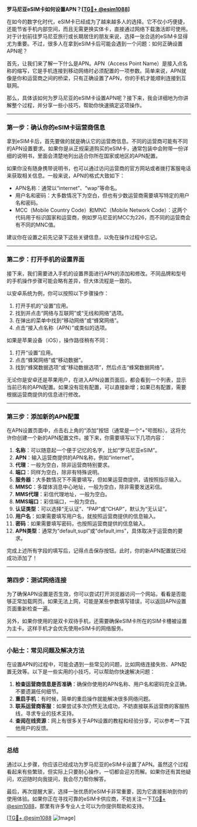 **罗马尼亚eSIM卡如何设置APN？[[TG💪+ @esim1088](https://t.me/s/esim1088)]**

在如今的数字化时代，eSIM卡已经成为了越来越多人的选择。它不仅小巧便捷，还能节省手机内部空间，而且无需更换实体卡，直接通过网络下载激活即可使用。对于计划前往罗马尼亚旅行或长期居住的朋友来说，选择一张合适的eSIM卡显得尤为重要。不过，很多人在拿到eSIM卡后可能会遇到一个问题：如何正确设置APN呢？

首先，让我们来了解一下什么是APN。APN（Access Point Name）是接入点名称的缩写，它是手机连接到移动网络时必须配置的一项参数。简单来说，APN就像是你和运营商之间的桥梁，只有正确设置了APN，你的手机才能顺利连接到互联网。

那么，具体该如何为罗马尼亚的eSIM卡设置APN呢？接下来，我会详细地为你讲解整个过程，并分享一些小技巧，帮助你快速搞定这项操作。

---

### 第一步：确认你的eSIM卡运营商信息

拿到eSIM卡后，首先要做的就是确认它的运营商信息。不同的运营商可能有不同的APN设置要求。如果你是从正规渠道购买的eSIM卡，通常包装中会附带一份详细的说明书，里面会清楚地列出适合你所在国家或地区的APN配置。

如果你没有随身携带说明书，也可以通过访问运营商的官方网站或者拨打客服电话来获取相关信息。一般来说，APN的格式大致如下：

- APN名称：通常以“internet”、“wap”等命名。
- 用户名和密码：大多数情况下为空白，但也有少数运营商需要填写特定的用户名和密码。
- MCC（Mobile Country Code）和MNC（Mobile Network Code）：这两个代码用于标识国家和运营商，例如罗马尼亚的MCC为226，而不同的运营商会有不同的MNC值。

建议你在设置之前先记录下这些关键信息，以免在操作过程中忘记。

---

### 第二步：打开手机的设置界面

接下来，我们需要进入手机的设置界面进行APN的添加和修改。不同品牌和型号的手机操作步骤可能会略有差异，但大体流程是一致的。

以安卓系统为例，你可以按照以下步骤操作：

1. 打开手机的“设置”应用。
2. 找到并点击“网络与互联网”或“无线和网络”选项。
3. 在弹出的菜单中找到“移动网络”或“蜂窝网络”。
4. 点击“接入点名称（APN）”或类似的选项。

如果是苹果设备（iOS），操作路径稍有不同：

1. 打开“设置”应用。
2. 点击“蜂窝网络”或“移动数据”。
3. 找到“蜂窝数据选项”或“移动数据选项”，然后点击“蜂窝数据网络”。

无论你是安卓还是苹果用户，在进入APN设置页面后，都会看到一个列表，显示当前已有的APN配置。如果没有现有配置，可以直接新增；如果已有配置，需要根据运营商提供的信息进行修改。

---

### 第三步：添加新的APN配置

在APN设置页面中，点击右上角的“添加”按钮（通常是一个“+”号图标）。这将允许你创建一个新的APN配置文件。接下来，你需要填写以下几项内容：

1. **名称**：可以随意起一个便于记忆的名字，比如“罗马尼亚eSIM”。
2. **APN**：输入运营商提供的APN名称，例如“internet”。
3. **代理**：一般为空白，除非运营商特别要求。
4. **端口**：同样为空白，除非有特殊说明。
5. **服务器**：大多数情况下不需要填写，但如果运营商提供，请按照指示输入。
6. **MMSC**：多媒体消息中心地址，一般为空白，除非需要发送彩信。
7. **MMS代理**：彩信代理地址，一般为空白。
8. **MMS端口**：彩信端口，一般为空白。
9. **认证类型**：可以选择“无认证”、“PAP”或“CHAP”，默认为“无认证”。
10. **用户名**：如果需要填写用户名，就按照运营商提供的信息输入。
11. **密码**：如果需要填写密码，也按照运营商提供的信息输入。
12. **APN类型**：通常为“default,supl”或“default,ims”，具体取决于运营商的要求。

完成上述所有字段的填写后，记得点击保存按钮。此时，你的新APN配置就已经成功添加了！

---

### 第四步：测试网络连接

为了确保APN设置是否生效，你可以尝试打开浏览器访问一个网站，看看是否能够正常加载网页。如果无法上网，可能是某些参数填写错误，可以返回APN设置页面重新检查一遍。

另外，如果你使用的是双卡双待手机，还需要确保eSIM卡所在的SIM卡槽被设置为主卡。这样手机才会优先使用eSIM卡的网络服务。

---

### 小贴士：常见问题及解决方法

在设置APN的过程中，可能会遇到一些常见的问题，比如网络连接失败、APN配置无效等。以下是一些实用的小技巧，可以帮助你快速解决问题：

1. **检查运营商信息是否准确**：确保你使用的APN名称、用户名和密码完全正确，不要遗漏任何细节。
2. **重启手机**：有时候，简单的重启操作就能解决很多网络问题。
3. **联系运营商客服**：如果尝试多次仍然无法成功，不妨直接联系运营商的客服热线，寻求专业的技术支持。
4. **查阅在线资源**：网上有很多关于APN设置的教程和经验分享，可以参考一下其他用户的反馈。

---

### 总结

通过以上步骤，你应该已经成功为罗马尼亚的eSIM卡设置了APN。虽然这个过程看起来有些繁琐，但实际上只要耐心操作，一切都会迎刃而解。如果你还有其他疑问，欢迎随时向我提问，我会尽力帮你解答。

最后，再次提醒大家，选择一张优质的eSIM卡非常重要，因为它直接影响到你的使用体验。如果你正在寻找可靠的eSIM卡供应商，不妨关注一下[TG💪+ @esim1088](https://t.me/s/esim1088)，那里有许多专业人士可以为你提供帮助和支持。

[[TG💪+ @esim1088](https://t.me/s/esim1088) ![Image](https://i.postimg.cc/4NQfJmqS/Snipaste-2025-05-13-00-14-12.png)]